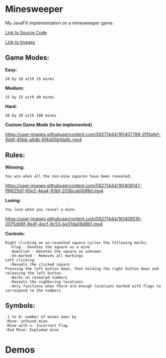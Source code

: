 # Minesweeper
My JavaFX implementation on a minesweeper game.

[Link to Source Code](https://github.com/PresidentSam100/Minesweeper/tree/main/MineSweeeper/src)

[Link to Images](https://github.com/PresidentSam100/Minesweeper/tree/main/MineSweeeper/Images)

## Game Modes:

  __Easy:__
    
    10 by 10 with 15 mines
  
  __Medium:__
  
    15 by 15 with 40 mines
  
  __Hard:__
  
    20 by 20 with 100 mines
  
  __Custom Game Mode (to be implemented)__


https://user-images.githubusercontent.com/56271444/161407789-2f5fafe1-9ddf-45bb-a9db-6f4d05bfda9c.mp4

  
## Rules:

  __Winning:__
  
    You win when all the non-mine squares have been revealed.
   
   
https://user-images.githubusercontent.com/56271444/161408147-f9f625d1-65e2-4ea4-83bf-203bcab0df8d.mp4


  __Losing:__
  
    You lose when you reveal a mine.
    

https://user-images.githubusercontent.com/56271444/161408516-2075d06f-9e4f-4ecf-9c53-be31da08d8b1.mp4
    
    
  __Controls:__
  
    Right clicking an un-revealed square cycles the following marks:
      -Flag - Denotes the square as a mine
      -Question - Denotes the square as unknown
      -Un-marked - Removes all markings
    Left clicking
      -Reveals the clicked square
    Pressing the left button down, then holding the right button down and releasing the left button.
      -Works on revealed numbers
      -Reveals the nighboring locations
      -Only functions when there are enough locations marked with flags to correspond to the numbers

## Symbols:
    -1 to 8: number of mines near by
    -Mine: unfound mine
    -Mine with x: Incorrect Flag
    -Red Mine: Exploded mine


# Demos

